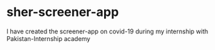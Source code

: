 # sher-screener-app

I have created the screener-app on covid-19 during my internship with Pakistan-Internship academy
